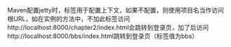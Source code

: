 Maven配置jetty时，<contextPath>标签用于配置上下文，如果不配置，则使用项目名当作访问根URL，如在实例的方法中，不加此标签访问http://localhost:8000/chapter2/index.html会跳转到登录页，加了后访问http://localhost:8000/bbs/index.html跳转到登录页（标签值为bbs）